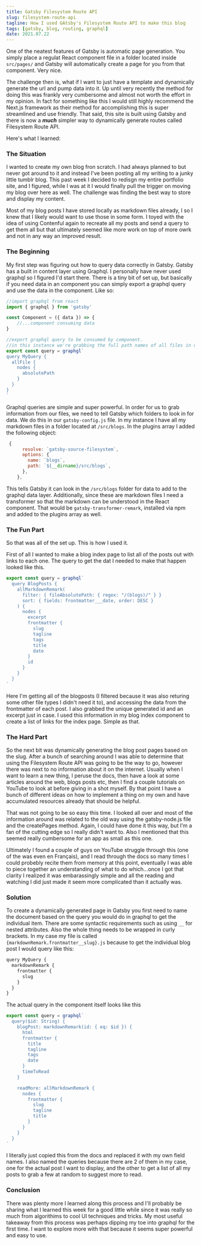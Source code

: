 ```yaml
---
title: Gatsby Filesystem Route API
slug: filesystem-route-api
tagline: How I used GAtsby's Filesystem Route API to make this blog
tags: [gatsby, blog, routing, graphql]
date: 2021.07.22
---
```


One of the neatest features of Gatsby is automatic page generation. You simply place a regulat React component file in a folder located inside `src/pages/` and Gatsby will automatically create a page for you from that component. Very nice. 

The challenge then is, what if I want to just have a template and dynamically generate the url and pump data into it. Up until very recently the method for doing this was frankly very cumbersome and almost not worth the effort in my opinion. In fact for something like this I would still highly recommend the Next.js framework as their method for accomplishing this is super streamlined and use friendly. That said, this site is built using Gatsby and there is now a ***much*** simpler way to dynamically generate routes called Filesystem Route API.

Here's what I learned:

### The Situation

I wanted to create my own blog fron scratch. I had always planned to but never got around to it and instead I've been posting all my writing to a junky little tumblr blog. This past week I decided to redisgn my entire portfolio site, and I figured, while I was at it I would finally pull the trigger on moving my blog over here as well. The challenge was finding the best way to store and display my content. 

Most of my blog posts I have stored locally as markdown files already, I so I knew that I likely would want to use those in some form. I toyed with the idea of using Contenful again to recreate all my posts and send a query to get them all but that ultimately seemed like more work on top of more owrk and not in any way an improved result.

### The Beginning

My first step was figuring out how to query data correctly in Gatsby. Gatsby has a built in content layer using Graphql. I personally have never used graphql so I figured I'd start there. There is a tiny bit of set up, but basically if you need data in an component you can simply export a graphql query and use the data in the component. Like so:

```javascript
//import graphql from react
import { graphql } from 'gatsby'

const Component = ({ data }) => {
    //...component consuming data 
}

//export graphql query to be consumed by component. 
//in this instance we're grabbing the full path names of all files in directories specified in the gatsby-source-filesystem configuration in gatsby-config.js (more on that below)
export const query = graphgl`
query MyQuery {
  allFile {
    nodes {
      absolutePath
    }
  }
}
`
```

Graphql queries are simple and super powerful. In order for us to grab information from our files, we need to tell Gatsby which folders to look in for data. We do this in our `gatsby-config.js` file. In my instance I have all my markdown files in a folder located at `/src/blogs`. In the plugins array I added the following object:

```javascript
 {
      resolve: `gatsby-source-filesystem`,
      options: {
        name: `blogs`,
        path: `${__dirname}/src/blogs`,
      },
    },
```

This tells Gatsby it can look in the `/src/blogs` folder for data to add to the graphql data layer. Additionally, since these are markdown files I need a transformer so that the markdown can be understood in the React component. That would be `gatsby-transformer-remark`, installed via npm and added to the plugins array as well. 

### The Fun Part

So that was all of the set up. This is how I used it. 

First of all I wanted to make a blog index page to list all of the posts out with links to each one. The query to get the dat I needed to make that happen looked like this.

```javascript
export const query = graphql`
  query BlogPosts {
    allMarkdownRemark(
      filter: { fileAbsolutePath: { regex: "/(blogs)/" } }
      sort: { fields: frontmatter___date, order: DESC }
    ) {
      nodes {
        excerpt
        frontmatter {
          slug
          tagline
          tags
          title
          date
        }
        id
      }
    }
  }
`
```

Here I'm getting all of the blogposts (I filtered because it was also returing some other file types I didn't need it to), and accessing the data from the frontmatter of each post. I also grabbed the unique generated id and an excerpt just in case. I used this information in my blog index component to create a list of links for the index page. Simple as that. 

### The Hard Part

So the next bit was dynamically generating the blog post pages based on the slug. After a bunch of searching around I was able to determine that using the Filesystem Route API was going to be the way to go, however there was next to no information about it on the internet. Usually when I want to learn a new thing, I peruse the docs, then have a look at some articles around the web, blogs posts etc, then I find a couple tutorials on YouTube to look at before giving in a shot myself. By that point I have a bunch of different ideas on how to implement a thing on my own and have accumulated resources already that should be helpful. 

That was not going to be so easy this time. I looked all over and most of the information around was related to the old way using the gatsby-node.js file and the createPages method. Again, I could have done it this way, but I'm a fan of the cutting edge so I really didn't want to. Also I mentioned that this seemed really cumbersome for an app as small as this one. 

Ultimately I found a couple of guys on YouTube struggle through this (one of the was even en Français), and I read through the docs so many times I could probebly recite them from memory at this point, eventually I was able to piece together an understanding of what to do which...once I got that clarity I realized it was embarassingly simple and all the reading and watching I did just made it seem more complicated than it actually was. 

### Solution

To create a dynamically generated page in Gatsby you first need to name the document based on the query you would do in graphql to get the individual item. There are some syntactic requirements such as using `__` for nested attributes. Also the whole thing needs to be wrapped in curly brackets. In my case my file is called `{markdownRemark.frontmatter__slug}.js` because to get the individual blog post I would query like this:

```javascript
query MyQuery {
  markdownRemark {
    frontmatter {
      slug
    }
  }
}
```

The actual query in the component itself looks like this

```javascript
export const query = graphql`
  query($id: String) {
    blogPost: markdownRemark(id: { eq: $id }) {
      html
      frontmatter {
        title
        tagline
        tags
        date
      }
      timeToRead
    }

    readMore: allMarkdownRemark {
      nodes {
        frontmatter {
          slug
          tagline
          title
        }
      }
    }
  }
`
```

I literally just copied this from the docs and replaced it with my own field names. I also named the queries because there are 2 of them in my case, one for the actual post I want to display, and the other to get a list of all my posts to grab a few at random to suggest more to read.

### Conclusion

There was plenty more I learned along this process and I'll probably be sharing what I learned this week for a good little while since it was really so much from algorithims to cool UI techniques and tricks. My most useful takeaway from this process was perhaps dipping my toe into graphql for the first time. I want to explore more with that because it seems super powerful and easy to use.
